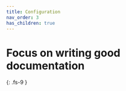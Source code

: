 ```yaml
---
title: Configuration
nav_order: 3
has_children: true
---
```


# Focus on writing good documentation
{: .fs-9 }

